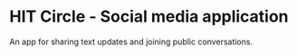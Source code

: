 # HIT Circle - Social media application

An app for sharing text updates and joining public conversations.
